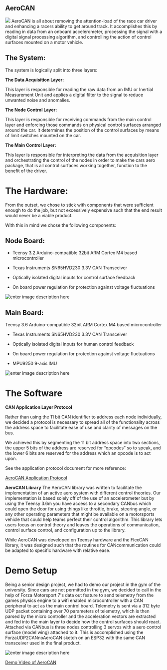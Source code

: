 ## AeroCAN
![
](https://static1.squarespace.com/static/5c5a36a594d71ab0f5320f36/t/5cd09ff9104c7b2f4c380228/1557176321576/IMG_1575.jpg?format=2500w)
AeroCAN is all about removing the attention-load of the race car driver and enhancing a racers ability to get around track. It accomplishes this by reading in data from an onboard accelerometer, processing the signal with a digital signal processing algorithm, and controlling the action of control surfaces mounted on a motor vehicle.

## The System:

The system is logically split into three layers:

**The Data Acquisition Layer:**

This layer is responsible for reading the raw data from an IMU or Inertial Measurement Unit and applies a digital filter to the signal to reduce unwanted noise and anomalies.

**The Node Control Layer:**

This layer is responsible for receiving commands from the main control layer and enforcing those commands on physical control surfaces arranged around the car. It determines the position of the control surfaces by means of limit switches mounted on the car.

**The Main Control Layer:**

This layer is responsible for interpreting the data from the acquisition layer and orchestrating the control of the nodes in order to make the cars aero package, that is all control surfaces working together, function to the benefit of the driver.

# The Hardware:

From the outset, we chose to stick with components that were sufficient enough to do the job, but not excessively expensive such that the end result would never be a viable product.

With this in mind we chose the following components:

## **Node Board:**

-   Teensy 3.2 Arduino-compatible 32bit ARM Cortex M4 based microcontroller
    
-   Texas Instruments SN65HVD230 3.3V CAN Transceiver
    
-   Optically isolated digital inputs for control surface feedback
    
-   On board power regulation for protection against voltage fluctuations
    
![enter image description here](https://static1.squarespace.com/static/5c5a36a594d71ab0f5320f36/t/5cb5009af4e1fc48ee9b6618/1555366063471/?format=1500w)

## **Main Board:**

   Teensy 3.6 Arduino-compatible 32bit ARM Cortex M4 based microcontroller
    
-   Texas Instruments SN65HVD230 3.3V CAN Transceiver
    
-   Optically isolated digital inputs for human control feedback
    
-   On board power regulation for protection against voltage fluctuations
    
-   MPU9250 9-axis IMU
    
![enter image description here](https://static1.squarespace.com/static/5c5a36a594d71ab0f5320f36/t/5cb50074e79c70a0145047d1/1555366016661/mainboard?format=750w)

# The Software

**CAN Application Layer Protocol**

Rather than using the 11 bit CAN identifier to address each node individually, we decided a protocol is necessary to spread all of the functionality across the address space to facilitate ease of use and clarity of messages on the bus.

We achieved this by segmenting the 11 bit address space into two sections, the upper 5 bits of the address are reserved for “opcodes” so to speak, and the lower 6 bits are reserved for the address which an opcode is to act upon.

See the application protocol document for more reference: 

[AeroCAN Application Protocol](https://github.com/brandonhanner/SeniorDesign/blob/master/Aeroneers/Aeroneers%20CAN%20Protocol.pdf)

**AeroCAN Library**
The AeroCAN library was written to facilitate the implementation of an active aero system with different control theories. Our implementation is based solely off of the use of an accelerometer but by using the Teensy 3.6m you have access to a secondary CANbus which could open the door for using things like throttle, brake, steering angle, or any other operating parameters that might be available on a motorsports vehicle that could help teams perfect their control algorithm. This library lets users focus on control theory and leaves the operations of communication, control surface control, and configuration up to the library. 

While AeroCAN was developed on Teensy hardware and the FlexCAN library, it was designed such that the routines for CANcommunication could be adapted to specific hardware with relative ease. 

# Demo Setup
Being a senior design project, we had to demo our project in the gym of the university. Since cars are not permitted in the gym, we decided to call in the help of Forza Motorsport 7's data out feature to send telemetry from the games physics engine to a wifi enabled microcontroller with a CAN peripheral to act as the main control board. Telemetry is sent via a 312 byte UDP packet containing over 70 parameters of telemetry, which is then parsed by the micro controller and the acceleration vectors are extracted and fed into the main layer to decide how the control surfaces should react. Attached via CANbus is three nodes controlling 3 servos with a aero control surface (model wing) attached to it. This is accomplished using the ForzaUDP2CANnoAeroCAN sketch on an ESP32 with the same CAN transceiver used in the final product.


![enter image description here](https://static1.squarespace.com/static/5c5a36a594d71ab0f5320f36/t/5cd1f60142c6ac00012e115e/1557263887685/IMG_1578.jpg?format=2500w)


[Demo Video of AeroCAN](https://youtu.be/JjrttWb5x9Q)
